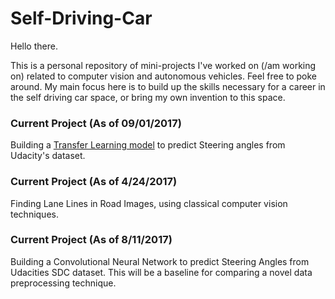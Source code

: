 
# Self-Driving-Car

Hello there. 

This is a personal repository of mini-projects I've worked on (/am working on) related to computer vision and autonomous vehicles. Feel free to poke around. My main focus here is to build up the skills necessary for a career in the self driving car space, or bring my own invention to this space.

### Current Project (As of 09/01/2017)
Building a [Transfer Learning model](https://github.com/JoshZastrow/Self-Driving-Car/Transfer-Learning/model.py) to predict Steering angles from Udacity's dataset.

### Current Project (As of 4/24/2017)
Finding Lane Lines in Road Images, using classical computer vision techniques.

### Current Project (As of 8/11/2017)
Building a Convolutional Neural Network to predict Steering Angles from Udacities SDC dataset. This will be a baseline for comparing a novel data preprocessing technique.
